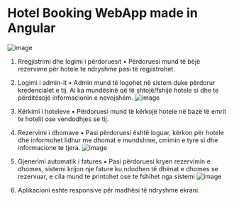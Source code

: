 # Hotel Booking WebApp made in Angular 

![image](https://github.com/MarioMuco/Angular_Hotel_Booking/assets/45602326/c4be32a4-5a04-4ca4-af40-7bb016a87093)

1. Rregjistrimi dhe logimi i përdoruesit
• Përdoruesi mund të bëjë rezervime për hotele te ndryshme pasi të regjistrohet.
2. Logimi i admin-it
• Admin mund të logohet në sistem duke përdorur kredencialet e tij. Ai ka mundësinë që të shtojë/fshijë hotele si dhe te përditësojë informacionin e nevojshëm.
![image](https://github.com/MarioMuco/Angular_Hotel_Booking/assets/45602326/76df762f-139b-4784-bb1c-2612d3a84eee)

4. Kërkimi i hoteleve
• Përdoruesi mund të kërkojë hotele në bazë të emrit te hotelit ose vendodhjes se tij.
5. Rezervimi i dhomave
• Pasi përdoruesi është loguar, kërkon për hotele dhe informohet lidhur me dhomat e mundshme, cmimin e tyre si dhe informacione te tjera.
![image](https://github.com/MarioMuco/Angular_Hotel_Booking/assets/45602326/faa24ac0-5e53-4ac5-8f48-90e82e14d159)

6. Gjenerimi automatik i fatures
• Pasi përdoruesi kryen rezervimin e dhomes, sistemi krijon nje fature ku ndodhen të dhënat e dhomes se rezervuar, e cila mund te printohet ose te fshihet nga sistemi
![image](https://github.com/MarioMuco/Angular_Hotel_Booking/assets/45602326/b458aec4-90b9-4d74-80db-e611a10dbf13)

7. Aplikacioni eshte responsive për madhësi të ndryshme ekrani.
